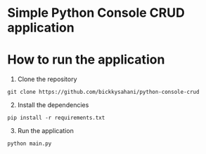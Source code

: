 # Simple Python Console CRUD application

# How to run the application
1. Clone the repository
```
git clone https://github.com/bickkysahani/python-console-crud
```
2. Install the dependencies
```
pip install -r requirements.txt
```
3. Run the application
```
python main.py
```
